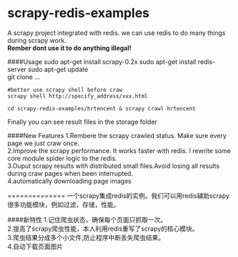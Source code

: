 scrapy-redis-examples
==============

A scrapy project integrated with redis. we can use redis to do many things during scrapy work.  
**Rember dont use it to do anything illegal!**

####Usage
    sudo apt-get install scrapy-0.2x
    sudo apt-get install redis-server 
    sudo apt-get update  
    git clone ...
    
    #better use scrapy shell before craw
    scrapy shell http://specify_address/xxx.html
    
    cd scrapy-redis-examples/hrtencent & scrapy crawl hrtencent  
Finally you can see result files in the storage folder

####New Features
1.Rembere the scrapy crawled status. Make sure every page we just craw once.  
2.Improve the scrapy performance. It works faster with redis. I rewrite some core module spider logic to the redis.  
3.Ouput scrapy results with distributed small files.Avoid losing all results during craw pages when been interrupted.  
4.automatically downloading page images  

==============
一个scrapy集成redis的实例。我们可以用redis辅助scrapy很多功能模块，例如过滤，存储，性能。

####新特性
1.记住爬虫状态，确保每个页面只抓取一次。  
2.提高了scrapy爬虫性能，本人利用redis重写了scrapy的核心模块。   
3.爬虫结果分成多个小文件,防止程序中断丢失爬虫结果。  
4.自动下载页面图片  
